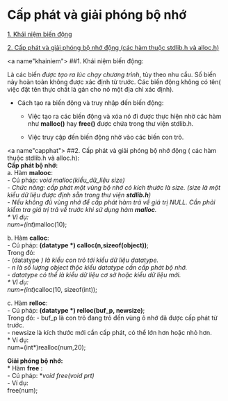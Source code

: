 # Cấp phát và giải phóng bộ nhớ

[1. Khái niệm biến động](khainiem)

[2. Cấp phát và giải phóng bộ nhớ động (các hàm  thuộc stdlib.h và alloc.h)](capphat)

<a name"khainiem"></a>
##1. Khái niệm biến động:
  
  Là các biến *được tạo ra lúc chạy chương trình*, tùy theo nhu cầu. Số biến này hoàn toàn không được xác định từ trước. Các biến động không có tên( việc đặt tên thực chất là gán cho nó một địa chỉ xác định).
  
  * Cách tạo ra biến động và truy nhập đến biến động: 
   
    - Việc tạo ra các biến động và xóa nó đi được thực hiện nhờ các hàm như **malloc()** hay **free()** được chứa trong thư viện stdlib.h.
    
    - Việc truy cập đến biến động nhờ vào các biến con trỏ.
   
<a name"capphat"></a>
##2. Cấp phát và giải phóng bộ nhớ động ( các hàm thuộc stdlib.h và alloc.h):  
  **Cấp phát bộ nhớ:**  
   a. Hàm **malooc**:  
     - Cú pháp: **void *malloc(kiểu_dữ_liệu size)**  
     - Chức năng: cấp phát một vùng bộ nhớ có kích thước là size. (size là một kiểu dữ liệu được định sẵn trong thư viện **stdlib.h**)  
     - Nếu không đủ vùng nhớ để cấp phát hàm trả về giá trị *NULL*. Cần phải kiểm tra giá trị trả về trước khi sử dụng hàm **malloc**.  
     * Ví dụ:  
       num=(int*)malloc(10);
     
   b. Hàm **calloc**:  
     - Cú pháp: **(datatype *) calloc(n,sizeof(object))**;  
       Trong đó:  
        - (datatype *) là kiểu con trỏ tới kiểu dữ liệu datatype.  
        - n là số lượng object  thộc kiểu datatype cần cấp phát bộ nhớ.  
        - datatype có thể là kiểu dữ liệu cơ sở hoặc kiểu dữ liệu mới.  
      * Ví dụ:  
        num=(int*)calloc(10, sizeof(int));
        
   c. Hàm **relloc**:  
      - Cú pháp: **(datatype *) relloc(buf_p, newsize)**;  
        Trong đó:
         - buf_p là con  trỏ đang trỏ đến vùng ô nhớ đã được cấp phát từ trước.  
         - newsize là kích thước mới cần cấp phát, có thể lớn hơn hoặc nhỏ hơn.  
      * Ví dụ:  
        num=(int*)realloc(num,20);  
 
  **Giải phóng bộ nhớ:**  
    * Hàm **free** :  
      - Cú pháp: **void free(void *prt)**  
      - Ví dụ:  
        free(num);
